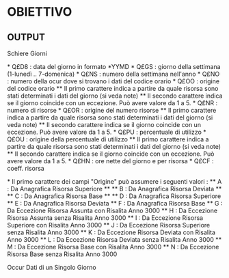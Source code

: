 
# OBIETTIVO

## OUTPUT

Schiere Giorni

\* Q£D8 :  data del giorno in formato \*YYMD
\* Q£GS :  giorno della settimana (1-lunedì .. 7-domenica)
\* Q£NS :  numero della settimana nell'anno
\* Q£NO :  numero della ocur dove si trovano i dati del codice orario
\* Q£OO :  origine del codice orario
\*\* Il primo carattere indica a partire da quale risorsa sono stati determinati i dati del giorno (si veda note)
\*\* Il secondo carattere indica se il giorno coincide con un eccezione. Può avere valore da 1 a 5.
\* Q£NR :  numero di risorse
\* Q£OR :  origine del numero risorse
\*\* Il primo carattere indica a partire da quale risorsa sono stati determinati i dati del giorno (si veda note)
\*\* Il secondo carattere indica se il giorno coincide con un eccezione. Può avere valore da 1 a 5.
\* Q£PU :  percentuale di utilizzo
\* Q£OU :  origine della percentuale di utilizzo
\*\* Il primo carattere indica a partire da quale risorsa sono stati determinati i dati del giorno (si veda note)
\*\* Il secondo carattere indica se il giorno coincide con un eccezione. Può avere valore da 1 a 5.
\* Q£HN :  ore nette del giorno e per risorsa
\* Q£CF :  coeff. risorsa

\* Il primo carattere dei campi "Origine" può assumere i seguenti valori : 
\*\* A :  Da Anagrafica Risorsa Superiore \*\*
\*\* B :  Da Anagrafica Risorsa Deviata \*\*
\*\* C :  Da Anagrafica Risorsa Base \*\*
\*\* D :  Da Anagrafica Risorsa Superiore
\*\* E :  Da Anagrafica Risorsa Deviata
\*\* F :  Da Anagrafica Risorsa Base
\*\* G :  Da Eccezione Risorsa Assunta con Risalita Anno 3000
\*\* H :  Da Eccezione Risorsa Assunta senza Risalita Anno 3000
\*\* I :  Da Eccezione Risorsa Superiore con Risalita Anno 3000
\*\* J :  Da Eccezione Risorsa Superiore senza Risalita Anno 3000
\*\* K :  Da Eccezione Risorsa Deviata con Risalita Anno 3000
\*\* L :  Da Eccezione Risorsa Deviata senza Risalita Anno 3000
\*\* M :  Da Eccezione Risorsa Base con Risalita Anno 3000
\*\* N :  Da Eccezione Risorsa Base senza Risalita Anno 3000

Occur Dati di un Singolo Giorno


